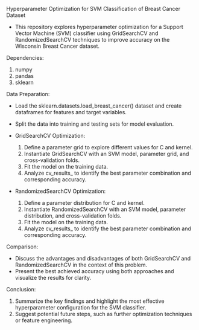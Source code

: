Hyperparameter Optimization for SVM Classification of Breast Cancer Dataset
* This repository explores hyperparameter optimization for a Support Vector Machine (SVM) classifier using GridSearchCV and RandomizedSearchCV techniques to improve accuracy on the Wisconsin Breast Cancer dataset.

Dependencies:
1. numpy
2. pandas
3. sklearn

Data Preparation:
* Load the sklearn.datasets.load_breast_cancer() dataset and create dataframes for features and target variables.
* Split the data into training and testing sets for model evaluation.

* GridSearchCV Optimization:
  1. Define a parameter grid to explore different values for C and kernel.
  2. Instantiate GridSearchCV with an SVM model, parameter grid, and cross-validation folds.
  3. Fit the model on the training data.
  4. Analyze cv_results_ to identify the best parameter combination and corresponding accuracy.

* RandomizedSearchCV Optimization:
  1. Define a parameter distribution for C and kernel.
  2. Instantiate RandomizedSearchCV with an SVM model, parameter distribution, and cross-validation folds.
  3. Fit the model on the training data.
  4. Analyze cv_results_ to identify the best parameter combination and corresponding accuracy.

Comparison:
* Discuss the advantages and disadvantages of both GridSearchCV and RandomizedSearchCV in the context of this problem.
* Present the best achieved accuracy using both approaches and visualize the results for clarity.

Conclusion:
1. Summarize the key findings and highlight the most effective hyperparameter configuration for the SVM classifier.
2. Suggest potential future steps, such as further optimization techniques or feature engineering.
